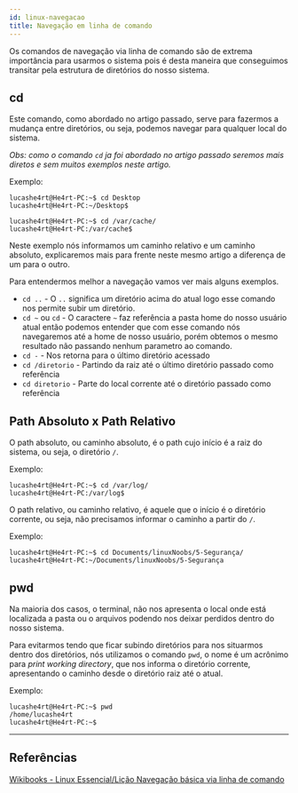 ```yaml
---
id: linux-navegacao
title: Navegação em linha de comando
---
```


Os comandos de navegação via linha de comando são de extrema importância para usarmos o sistema pois é desta maneira que conseguimos transitar pela estrutura de diretórios do nosso sistema.

## cd

Este comando, como abordado no artigo passado, serve para fazermos a mudança entre diretórios, ou seja, podemos navegar para qualquer local do sistema.

_Obs: como o comando `cd` ja foi abordado no artigo passado seremos mais diretos e sem muitos exemplos neste artigo._

Exemplo:

```console
lucashe4rt@He4rt-PC:~$ cd Desktop
lucashe4rt@He4rt-PC:~/Desktop$

lucashe4rt@He4rt-PC:~$ cd /var/cache/
lucashe4rt@He4rt-PC:/var/cache$
```

Neste exemplo nós informamos um caminho relativo e um caminho absoluto, explicaremos mais para frente neste mesmo artigo a diferença de um para o outro.

Para entendermos melhor a navegação vamos ver mais alguns exemplos.

- `cd ..` - O `..` significa um diretório acima do atual logo esse comando nos permite subir um diretório.
- `cd ~` ou `cd` - O caractere `~` faz referência a pasta home do nosso usuário atual então podemos entender que com esse comando nós navegaremos até a home de nosso usuário, porém obtemos o mesmo resultado não passando nenhum parametro ao comando.
- `cd -` - Nos retorna para o último diretório acessado
- `cd /diretorio` - Partindo da raiz até o último diretório passado como referência
- `cd diretorio` - Parte do local corrente até o diretório passado como referência

## Path Absoluto x Path Relativo

O path absoluto, ou caminho absoluto, é o path cujo início é a raiz do sistema, ou seja, o diretório `/`.

Exemplo:

```console
lucashe4rt@He4rt-PC:~$ cd /var/log/
lucashe4rt@He4rt-PC:/var/log$
```

O path relativo, ou caminho relativo, é aquele que o início é o diretório corrente, ou seja, não precisamos informar o caminho a partir do `/`.

Exemplo:

```console
lucashe4rt@He4rt-PC:~$ cd Documents/linuxNoobs/5-Segurança/
lucashe4rt@He4rt-PC:~/Documents/linuxNoobs/5-Segurança
```

## pwd

Na maioria dos casos, o terminal, não nos apresenta o local onde está localizada a pasta ou o arquivos podendo nos deixar perdidos dentro do nosso sistema.

Para evitarmos tendo que ficar subindo diretórios para nos situarmos dentro dos diretórios, nós utilizamos o comando `pwd`, o nome é um acrônimo para _print working directory_, que nos informa o diretório corrente, apresentando o caminho desde o diretório raiz até o atual.

Exemplo:

```console
lucashe4rt@He4rt-PC:~$ pwd
/home/lucashe4rt
lucashe4rt@He4rt-PC:~$
```

---

## Referências

[Wikibooks - Linux Essencial/Lição Navegação básica via linha de comando](https://pt.wikibooks.org/wiki/Linux_Essencial/Li%C3%A7%C3%A3o_Navega%C3%A7%C3%A3o_b%C3%A1sica_via_linha_de_comando)
